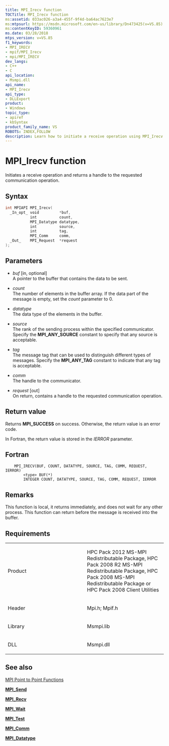 ```yaml
---
title: MPI_Irecv function
TOCTitle: MPI_Irecv function
ms:assetid: 033ac026-a3a4-455f-9f4d-ba64ac7623e7
ms:mtpsurl: https://msdn.microsoft.com/en-us/library/Dn473425(v=VS.85)
ms:contentKeyID: 59360961
ms.date: 03/28/2018
mtps_version: v=VS.85
f1_keywords:
- MPI_IRECV
- mpif/MPI_Irecv
- mpi/MPI_IRECV
dev_langs:
- C++
- C
api_location:
- Msmpi.dll
api_name:
- MPI_Irecv
api_type:
- DLLExport
product:
- Windows
topic_type:
- apiref
- kbSyntax
product_family_name: VS
ROBOTS: INDEX,FOLLOW
description: Learn how to initiate a receive operation using MPI_Irecv function on Microsoft's platform. Understand syntax, parameters, and return values.
---
```


# MPI\_Irecv function

Initiates a receive operation and returns a handle to the requested communication operation.

## Syntax

``` c++
int MPIAPI MPI_Irecv(
  _In_opt_ void         *buf,
           int          count,
           MPI_Datatype datatype,
           int          source,
           int          tag,
           MPI_Comm     comm,
  _Out_    MPI_Request  *request
);
```

## Parameters

  - *buf* \[in, optional\]  
    A pointer to the buffer that contains the data to be sent.

  - *count*  
    The number of elements in the buffer array. If the data part of the message is empty, set the *count* parameter to 0.

  - *datatype*  
    The data type of the elements in the buffer.

  - *source*  
    The rank of the sending process within the specified communicator. Specify the **MPI\_ANY\_SOURCE** constant to specify that any source is acceptable.

  - *tag*  
    The message tag that can be used to distinguish different types of messages. Specify the **MPI\_ANY\_TAG** constant to indicate that any tag is acceptable.

  - *comm*  
    The handle to the communicator.

  - *request* \[out\]  
    On return, contains a handle to the requested communication operation.

## Return value

Returns **MPI\_SUCCESS** on success. Otherwise, the return value is an error code.

In Fortran, the return value is stored in the *IERROR* parameter.

## Fortran

``` FORTRAN
    MPI_IRECV(BUF, COUNT, DATATYPE, SOURCE, TAG, COMM, REQUEST, IERROR)
        <type> BUF(*)
        INTEGER COUNT, DATATYPE, SOURCE, TAG, COMM, REQUEST, IERROR
```

## Remarks

This function is local, it returns immediately, and does not wait for any other process. This function can return before the message is received into the buffer.

## Requirements

<table>
<colgroup>
<col style="width: 50%" />
<col style="width: 50%" />
</colgroup>
<tbody>
<tr class="odd">
<td><p>Product</p></td>
<td><p>HPC Pack 2012 MS-MPI Redistributable Package, HPC Pack 2008 R2 MS-MPI Redistributable Package, HPC Pack 2008 MS-MPI Redistributable Package or HPC Pack 2008 Client Utilities</p></td>
</tr>
<tr class="even">
<td><p>Header</p></td>
<td>Mpi.h;
Mpif.h</td>
</tr>
<tr class="odd">
<td><p>Library</p></td>
<td>Msmpi.lib</td>
</tr>
<tr class="even">
<td><p>DLL</p></td>
<td>Msmpi.dll</td>
</tr>
</tbody>
</table>


## See also

[MPI Point to Point Functions](mpi-point-to-point-functions.md)

[**MPI\_Send**](mpi-send-function.md)

[**MPI\_Recv**](mpi-recv-function.md)

[**MPI\_Wait**](mpi-wait-function.md)

[**MPI\_Test**](mpi-test-function.md)

[**MPI\_Comm**](mpi-comm-enumeration.md)

[**MPI\_Datatype**](mpi-datatype-enumeration.md)

